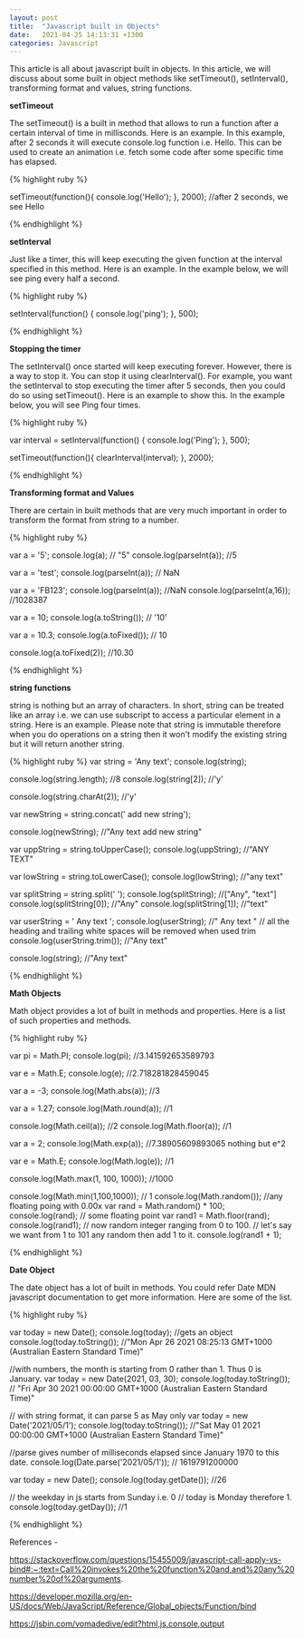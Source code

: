 ```yaml
---
layout: post
title:  "Javascript built in Objects"
date:   2021-04-25 14:13:31 +1300
categories: Javascript
---
```


This article is all about javascript built in objects. In this article, we will discuss about some built in object methods like setTimeout(), setInterval(), transforming format and values, string functions.

**setTimeout**

The setTimeout() is a built in method that allows to run a function after a certain interval of time in millisconds.
Here is an example. In this example, after 2 seconds it will execute console.log function i.e. Hello. This can be used to create an animation i.e. fetch some code after some specific time has elapsed.

{% highlight ruby %}

setTimeout(function(){
  console.log('Hello');
}, 2000); //after 2 seconds, we see Hello

{% endhighlight %}

**setInterval**

Just like a timer, this will keep executing the given function at the interval specified in this method. Here is an example. In the example below, we will see ping every half a second. 

{% highlight ruby %}

 setInterval(function() {
    console.log('ping');
 }, 500);

{% endhighlight %}

**Stopping the timer**

The setInterval() once started will keep executing forever. However, there is a way to stop it. You can stop it using clearInterval(). For example, you want the setInterval to stop executing the timer after 5 seconds, then you could do so using setTimeout(). Here is an example to show this. In the example below, you will see Ping four times.

{% highlight ruby %}

 var interval = setInterval(function() {
    console.log('Ping');
 }, 500);

 setTimeout(function(){
   clearInterval(interval);
 }, 2000);

{% endhighlight %}

**Transforming format and Values**

There are certain in built methods that are very much important in order to transform the format from string to a number.

{% highlight ruby %}

var a = '5';
console.log(a); // "5"
console.log(parseInt(a)); //5

var a = 'test';
console.log(parseInt(a)); // NaN

var a = 'FB123';
console.log(parseInt(a)); //NaN
console.log(parseInt(a,16)); //1028387

var a = 10;
console.log(a.toString()); // '10'

var a = 10.3;
console.log(a.toFixed()); // 10

console.log(a.toFixed(2)); //10.30

{% endhighlight %}

**string functions**

string is nothing but an array of characters. In short, string can be treated like an array i.e. we can use subscript to access a particular element in a string. Here is an example.
Please note that string is immutable therefore when you do operations on a string then it won't modify the existing string but it will return another string.

{% highlight ruby %}
  var string = 'Any text';
  console.log(string);

  console.log(string.length); //8
  console.log(string[2]); //'y'

  console.log(string.charAt(2)); //'y'

  var newString  = string.concat(' add new string');

  console.log(newString); //"Any text add new string"

  var uppString = string.toUpperCase();
  console.log(uppString); //"ANY TEXT"

  var lowString = string.toLowerCase();
  console.log(lowString); //"any text"

  var splitString = string.split(' ');
  console.log(splitString); //["Any", "text"]
  console.log(splitString[0]); //"Any"
  console.log(splitString[1]); //"text"

  var userString = ' Any text ';
  console.log(userString); //" Any text "
  // all the heading and trailing white spaces will be removed when used trim
  console.log(userString.trim()); //"Any text"

  console.log(string); //"Any text"

{% endhighlight %}

**Math Objects**

Math object provides a lot of built in methods and properties. Here is a list of such properties and methods.

{% highlight ruby %}

  var pi = Math.PI; 
  console.log(pi); //3.141592653589793

  var e = Math.E;
  console.log(e); //2.718281828459045

  var a = -3;
  console.log(Math.abs(a)); //3

  var a = 1.27;
  console.log(Math.round(a)); //1

  console.log(Math.ceil(a)); //2
  console.log(Math.floor(a)); //1

  var a = 2;
  console.log(Math.exp(a)); //7.38905609893065 nothing but e^2

  var e = Math.E;
  console.log(Math.log(e)); //1

  console.log(Math.max(1, 100, 1000)); //1000

  console.log(Math.min(1,100,1000)); // 1
  console.log(Math.random()); //any floating poing with 0.00x 
  var rand = Math.random() * 100;
  console.log(rand); // some floating point
  var rand1 = Math.floor(rand);
  console.log(rand1); // now random integer ranging from 0 to 100.
  // let's say we want from 1 to 101 any random then add 1 to it.
  console.log(rand1 + 1);

{% endhighlight %}

**Date Object**

The date object has a lot of built in methods. You could refer Date MDN javascript documentation to get more information. Here are some of the list.

{% highlight ruby %}

  var today = new Date();
  console.log(today); //gets an object
  console.log(today.toString()); //"Mon Apr 26 2021 08:25:13 GMT+1000 (Australian Eastern Standard Time)"

  //with numbers, the month is starting from 0 rather than 1. Thus 0 is January.
  var today = new Date(2021, 03, 30);
  console.log(today.toString()); //
"Fri Apr 30 2021 00:00:00 GMT+1000 (Australian Eastern Standard Time)"

// with string format, it can parse 5 as May only
 var today = new Date('2021/05/1');
 console.log(today.toString()); //"Sat May 01 2021 00:00:00 GMT+1000 (Australian Eastern Standard Time)"

  //parse gives number of milliseconds elapsed since January 1970 to this date.
 console.log(Date.parse('2021/05/1')); //
1619791200000

var today = new Date();
console.log(today.getDate()); //26

// the weekday in js starts from Sunday i.e. 0
// today is Monday therefore 1.
console.log(today.getDay()); //1

{% endhighlight %}

References - 

https://stackoverflow.com/questions/15455009/javascript-call-apply-vs-bind#:~:text=Call%20invokes%20the%20function%20and,and%20any%20number%20of%20arguments. 

https://developer.mozilla.org/en-US/docs/Web/JavaScript/Reference/Global_objects/Function/bind 

https://jsbin.com/vomadedive/edit?html,js,console,output 
